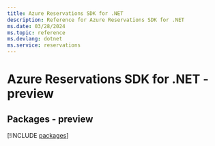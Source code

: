```yaml
---
title: Azure Reservations SDK for .NET
description: Reference for Azure Reservations SDK for .NET
ms.date: 03/28/2024
ms.topic: reference
ms.devlang: dotnet
ms.service: reservations
---
```

# Azure Reservations SDK for .NET - preview
## Packages - preview
[!INCLUDE [packages](reservations-index.md)]